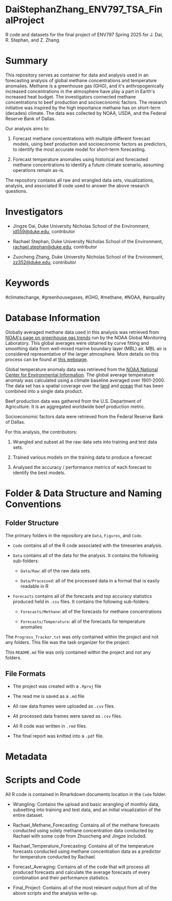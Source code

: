 # DaiStephanZhang_ENV797_TSA_FinalProject

R code and datasets for the final project of ENV797 Spring 2025 for J. Dai, R. Stephan, and Z. Zhang.

# Summary

This repository serves as container for data and analysis used in an forecasting analysis of global methane concentrations and temperature anomalies. Methane is a greenhouse gas (GHG), and it's anthropogenically increased concentrations in the atmosphere have play a part in Earth's increased heat budget. The investigators connected methane concentrations to beef production and socioeconomic factors. The research initiative was inspired by the high importance methane has on short-term (decades) climate. The data was collected by NOAA, USDA, and the Federal Reserve Bank of Dallas.

Our analysis aims to:

1.  Forecast methane concentrations with multiple different forecast models, using beef production and socioeconomic factors as predictors, to identify the most accurate model for short-term forecasting.

2.  Forecast temperature anomalies using historical and forecasted methane concentrations to identify a future climate scenario, assuming operations remain as-is.

The repository contains all raw and wrangled data sets, visualizations, analysis, and associated R code used to answer the above research questions.

# Investigators

-   Jingze Dai, Duke University Nicholas School of the Environment,
    [jd559\@duke.edu](mailto:jd559@duke.edu),
    contributor

-   Rachael Stephan, Duke University Nicholas School of the Environment,
    [rachael.stephan\@duke.edu](mailto:rachael.stephan@duke.edu),
    contributor

-   Zuocheng Zhang, Duke University Nicholas School of the Environment,
    [zz352\@duke.edu](mailto:zz352@duke.edu),
    contributor

    
# Keywords

#climatechange, #greenhousegases, #GHG, #methane, #NOAA, #airquality

# Database Information

Globally averaged methane data used in this analysis was retrieved from [NOAA's page on greenhouse gas trends](https://gml.noaa.gov/ccgg/trends_ch4/) run by the NOAA Global Monitoring Laboratory. This global averages were obtained by curve fitting and smoothing data from well-mixed marine boundary layer (MBL) air. MBL air is considered representative of the larger atmosphere. More details on this process can be found at [this webpage](https://gml.noaa.gov/ccgg/about/global_means.html). 

Global temperature anomaly data was retrieved from the [NOAA National Center for Environmental Information](https://www.ncei.noaa.gov/access/monitoring/climate-at-a-glance/global/time-series). The global average temperature anomaly was calculated using a climate baseline averaged over 1901-2000. The data set has a spatial coverage over the [land](https://www.ncei.noaa.gov/products/land-based-station/global-historical-climatology-network-monthly) and [ocean](https://www.ncei.noaa.gov/products/extended-reconstructed-sst) that has been combined into a single data product.

Beef production data was gathered from the U.S. Department of Agriculture. It is an aggregated worldwide beef production metric. 

Socioeconomic factors data were retrieved from the Federal Reserve Bank of Dallas. 

For this analysis, the contributors:

1.  Wrangled and subset all the raw data sets into training and test data sets.

2.  Trained various models on the training data to produce a forecast

3.  Analysed the accuracy / performance metrics of each forecast to identify the best models.

# Folder & Data Structure and Naming Conventions

## Folder Structure

The primary folders in the repository are `Data`, `Figures`, and `Code`.

-   `Code` contains all of the R code associated with the timeseries analysis.

-   `Data` contains all of the data for the analysis. It contains the following
    sub-folders:

    -   `Data/Raw`: all of the raw data sets.

    -   `Data/Processed`: all of the processed data in a format that is easily readable in R
    
-   `Forecasts` contains all of the forecasts and top accuracy statistics produced held in `.csv` files. It contains the following sub-folders:

    -   `Forecasts/Methane`: all of the forecasts for methane concentrations
    
    -   `Forecasts/Temperature`: all of the forecasts for temperature anomalies
    
The `Progress_Tracker.txt` was only contained within the project and not any folders. This file was the task organizer for the project.

This `README.md` file was only contained within the project and not any folders.

## File Formats

-   The project was created with a `.Rproj` file

-   The read me is saved as a `.md` file

-   All raw data frames were uploaded as `.csv` files.

-   All processed data frames were saved as `.csv` files.

-   All R code was written in `.rmd` files.

-   The final report was knitted into a `.pdf` file.

# Metadata

# Scripts and Code

All R code is contained in Rmarkdown documents location in the `Code`
folder.

-   Wrangling: Contains the upload and basic wrangling of monthly data, subsetting into training and test data, and an initial visualization of the entire dataset.

-   Rachael_Methane_Forecasting: Contains all of the methane forecasts conducted using solely methane concentration data conducted by Rachael with some code from Zhuocheng and Jingze included.

-   Rachael_Temperature_Forecasting: Contains all of the temperature forecasts conducted using methane concentration data as a predictor for temperature conducted by Rachael.

-   Forecast_Averaging: Contains all of the code that will process all produced forecasts and calculate the average forecasts of every combination and their performance statistics.

-   Final_Project: Contains all of the most relevant output from all of the above scripts and the analysis write-up.
